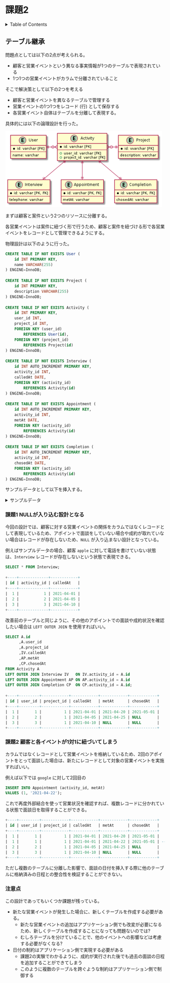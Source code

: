 # 課題2

<!-- START doctoc generated TOC please keep comment here to allow auto update -->
<!-- DON'T EDIT THIS SECTION, INSTEAD RE-RUN doctoc TO UPDATE -->
<details>
<summary>Table of Contents</summary>

- [テーブル継承](#%E3%83%86%E3%83%BC%E3%83%96%E3%83%AB%E7%B6%99%E6%89%BF)
  - [課題1 NULLが入り込む設計となる](#%E8%AA%B2%E9%A1%8C1-null%E3%81%8C%E5%85%A5%E3%82%8A%E8%BE%BC%E3%82%80%E8%A8%AD%E8%A8%88%E3%81%A8%E3%81%AA%E3%82%8B)
  - [課題2 顧客と各イベントが1対1に紐づいてしまう](#%E8%AA%B2%E9%A1%8C2-%E9%A1%A7%E5%AE%A2%E3%81%A8%E5%90%84%E3%82%A4%E3%83%99%E3%83%B3%E3%83%88%E3%81%8C1%E5%AF%BE1%E3%81%AB%E7%B4%90%E3%81%A5%E3%81%84%E3%81%A6%E3%81%97%E3%81%BE%E3%81%86)
  - [注意点](#%E6%B3%A8%E6%84%8F%E7%82%B9)

</details>
<!-- END doctoc generated TOC please keep comment here to allow auto update -->

## テーブル継承

問題点としては以下の2点が考えられる。

- 顧客と営業イベントという異なる事実情報が1つのテーブルで表現されている
- 1つ1つの営業イベントがカラムで分離されていること

そこで解決策として以下の2つを考える

- 顧客と営業イベントを異なるテーブルで管理する
- 営業イベントの1つ1つをレコード (行) として保存する
- 各営業イベント自体はテーブルを分離して表現する。

具体的には以下の論理設計を行った。

![](../assets/answer.png)

まずは顧客と案件という2つのリソースに分離する。

各営業イベントは案件に紐づく形で行うため、顧客と案件を紐づける形で各営業イベントをレコードとして管理できるようにする。

物理設計は以下のように行った。

```sql
CREATE TABLE IF NOT EXISTS User (
    id INT PRIMARY KEY,
    name VARCHAR(255)
) ENGINE=InnoDB;

CREATE TABLE IF NOT EXISTS Project (
    id INT PRIMARY KEY,
    description VARCHAR(255)
) ENGINE=InnoDB;

CREATE TABLE IF NOT EXISTS Activity (
    id INT PRIMARY KEY,
    user_id INT,
    project_id INT,
    FOREIGN KEY (user_id)
        REFERENCES User(id),
    FOREIGN KEY (project_id)
        REFERENCES Project(id)
) ENGINE=InnoDB;

CREATE TABLE IF NOT EXISTS Interview (
    id INT AUTO_INCREMENT PRIMARY KEY,
    activity_id INT,
    calledAt DATE,
    FOREIGN KEY (activity_id)
        REFERENCES Activity(id)
) ENGINE=InnoDB;

CREATE TABLE IF NOT EXISTS Appointment (
    id INT AUTO_INCREMENT PRIMARY KEY,
    activity_id INT,
    metAt DATE,
    FOREIGN KEY (activity_id)
        REFERENCES Activity(id)
) ENGINE=InnoDB;

CREATE TABLE IF NOT EXISTS Completion (
    id INT AUTO_INCREMENT PRIMARY KEY,
    activity_id INT,
    chosedAt DATE,
    FOREIGN KEY (activity_id)
        REFERENCES Activity(id)
) ENGINE=InnoDB;
```

サンプルデータとして以下を挿入する。

<details>
<summary>サンプルデータ</summary>

```sql
INSERT INTO User (id, name)
VALUES (1, 'google'), (2, 'amazon'), (3, 'facebook'), (4, 'apple');

INSERT INTO Project (id, description)
VALUES (1, 'praha challenge project');

INSERT INTO Activity (id, user_id, project_id)
VALUES (1, 1, 1), (2, 2, 1), (3, 3, 1);

INSERT INTO Interview (activity_id, calledAt)
VALUES (1, '2021-04-01'), (2, '2021-04-05'), (3, '2021-04-10');

INSERT INTO Appointment (activity_id, metAt)
VALUES (1, '2021-04-20'), (2, '2021-04-25');

INSERT INTO Completion (activity_id, chosedAt)
VALUES (1, '2021-05-01');
```

</details>

### 課題1 NULLが入り込む設計となる

今回の設計では、顧客に対する営業イベントの関係をカラムではなくレコードとして表現しているため、アポイントで面談をしていない場合や成約が取れていない場合はレコードが存在しないため、`NULL` が入り込まない設計となっている。

例えばサンプルデータの場合、顧客 `apple` に対して電話を書けていない状態は、`Interview` レコードが存在しないという状態で表現できる。

```sql
SELECT * FROM Interview;

+----+-------------+------------+
| id | activity_id | calledAt   |
+----+-------------+------------+
|  1 |           1 | 2021-04-01 |
|  2 |           2 | 2021-04-05 |
|  3 |           3 | 2021-04-10 |
+----+-------------+------------+
```

改善前のテーブルと同じように、その他のアポイントでの面談や成約状況を確認したい場合は `LEFT OUTER JOIN` を使用すればいい。

```sql
SELECT A.id
      ,A.user_id
      ,A.project_id
      ,IV.calledAt
      ,AP.metAt
      ,CP.chosedAt
FROM Activity A
LEFT OUTER JOIN Interview IV   ON IV.activity_id = A.id
LEFT OUTER JOIN Appointment AP ON AP.activity_id = A.id
LEFT OUTER JOIN Completion CP  ON CP.activity_id = A.id;

+----+---------+------------+------------+------------+------------+
| id | user_id | project_id | calledAt   | metAt      | chosedAt   |
+----+---------+------------+------------+------------+------------+
|  1 |       1 |          1 | 2021-04-01 | 2021-04-20 | 2021-05-01 |
|  2 |       2 |          1 | 2021-04-05 | 2021-04-25 | NULL       |
|  3 |       3 |          1 | 2021-04-10 | NULL       | NULL       |
+----+---------+------------+------------+------------+------------+
```

### 課題2 顧客と各イベントが1対1に紐づいてしまう

カラムではなくレコードとして営業イベントを格納しているため、2回のアポイントをとって面談した場合は、新たにレコードとして対象の営業イベントを実施すればいい。

例えば以下では `google` に対して2回目の

```sql
INSERT INTO Appointment (activity_id, metAt)
VALUES (1, '2021-04-22');
```

これで再度外部結合を使って営業状況を確認すれば、複数レコードに分かれている状態で面談日を取得することができる。

```sql
+----+---------+------------+------------+------------+------------+
| id | user_id | project_id | calledAt   | metAt      | chosedAt   |
+----+---------+------------+------------+------------+------------+
|  1 |       1 |          1 | 2021-04-01 | 2021-04-20 | 2021-05-01 |
|  1 |       1 |          1 | 2021-04-01 | 2021-04-22 | 2021-05-01 | -- コレ!
|  2 |       2 |          1 | 2021-04-05 | 2021-04-25 | NULL       |
|  3 |       3 |          1 | 2021-04-10 | NULL       | NULL       |
+----+---------+------------+------------+------------+------------+
```

ただし複数のテーブルに分離した影響で、面談の日付を挿入する際に他のテーブルに格納済みの日程との整合性を検証することができない。

### 注意点

この設計であってもいくつか課題が残っている。

- 新たな営業イベントが発生した場合に、新しくテーブルを作成する必要がある。
  - 新たな営業イベントの追加はアプリケーション側でも改変が必要になるため、新しくテーブルを作成することになっても問題ないのでは?
  - むしろテーブルを分けていることで、他のイベントへの影響などは考慮する必要がなくなる?
- 日付の制約はアプリケーション側で実現する必要がある
  - 課題2の実験でわかるように、成約が実行された後でも過去の面談の日程を追加することができてしまう
  - このように複数のテーブルを跨ぐような制約はアプリケーション側で制御する
